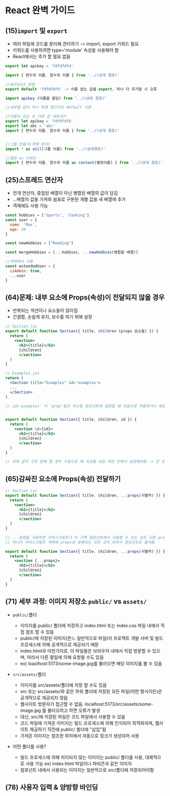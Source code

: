# React 완벽 가이드
## (15)`import` 및 `export`
- 여러 파일에 코드를 분리해 관리하기 -> import, export 키워드 필요
- 키워드를 사용하려면 type='module' 속성을 사용해야 함
- React에서는 추가 할 필요 없음
```js
export let apikey = 'fdfdfdfd'

import { 변수의 이름, 함수의 이름 } from '../(상대 경로)'

//defalut 방법
export default 'fdfdfdfd' -> 이름 없는 값을 export, 하나 더 추가할 시 오류

import apikey (이름을 할당) from "../(상대 경로)"

//내보낼 값이 하나 밖에 없으므로 default 사용

//이름이 있는 또 다른 값 내보내기
export let apikey = 'fdfdfdfd'
export let abc = 'abc'
import { 변수의 이름, 함수의 이름 } from '../(상대 경로)'


//그룹 만들기(객체 방식)
import * as util(그룹 이름) from '../(상대경로)'

//별칭 as 키워드
import { 변수의 이름, 함수의 이름 as content(별칭이름) } from '../(상대 경로)'
```

## (25)스프레드 연산자
- 전개 연산자, 중첩된 배열이 아닌 병합된 배열의 값이 담김
- ...배열의 값을 가져와 쉼표로 구분된 개별 값을 새 배열에 추가
- 객체에도 사용 가능
```js
const hobbies = ['Sports', 'Cooking']
const user = {
  name: 'Max',
  age: 34
}

const newHobbies = ["Reading"]

const mergeHobbies = [...hobbies, ...newHobbies(병합할 배열)]

//객체에서 사용
const extendedUser = {
  isAdmin: true,
  ...user
}
```

## (64)문제: 내부 요소에 Props(속성)이 전달되지 않을 경우
- 반복되는 섹션이나 요소들이 많아짐
- 간결함, 손쉽게 유지, 보수를 하기 위해 설정

```jsx
// Section.jsx
export default function Section({ title, children (props 요소들) }) {
  return (
    <section>
      <h2>{title}</h2>
      {children}
      </section>
  )
}

// Examples.jsx
return (
  <Section title="Examples" id='examples'>
  ...
  </Section>
)

// id='examples' 이 'prop'들은 커스텀 컴포넌트에 설정할 때 자동으로 적용되거나 해당 컴포넌트 속 JSX 코드로 넘어가지 않는다


export default function Section({ title, children, id }) {
  return (
    <section id={id}>
      <h2>{title}</h2>
      {children}
      </section>
  )
}

// 위와 같이 구조 분해 할 경우 수동으로 매 속성을 내장 섹션 안에서 설정해야함 -> 큰 프로젝트에서 비효율
```

## (65)감싸진 요소에 Props(속성) 전달하기
```jsx
// Section.jsx
export default function Section({ title, children, ...props(식별자) }) {
  return (
    <section>
      <h2>{title}</h2>
      {children}
      </section>
  )
}

// ...문법을 사용하면 자바스크립트가 이 구역 컴포넌트에서 사용할 수 있는 모든 다른 props를 모아와서 props object(속성 개체)로 병합
// 하나의 자바스크립트 객체에 props로 분류되는 모든 것이 모여서 컴포넌트로 들어옴

export default function Section({ title, children, ...props(식별자) }) {
  return (
    <section {...props}>
      <h2>{title}</h2>
      {children}
      </section>
  )
}
```

## (71) 세부 과정: 이미지 저장소 `public/` vs `assets/`
- `public/`폴더
  - 이미지를 public/ 폴더에 저장하고 index.html 또는 index.css 파일 내에서 직접 참조 할 수 있음
  - public/에 저장된 이미지(똔느 일반적으로 파일)이 프로젝트 개발 서버 및 빌드 프로세스에 의해 공개적으로 제공되기 때문
  - index.html과 마찬가지로, 이 파일들은 브라우저 내에서 직접 방문할 수 있으며, 따라서 다른 팔일에 의해 요청될 수도 있음
  - ex) loaclhost:5173/some-image.jpg를 불러오면 해당 이미지를 볼 수 있음

- `src/assets/`폴더
  - 이미지를 src/assets/폴더에 저장 할 수도 있음
  - src 또는 src/assets/와 같은 하위 폴더에 저장된 모든 파일(어떤 형식이든)은 공개적으로 제공되지 않음
  - 웹사이트 방문자가 접근할 수 없음. localhost:5173/src/assets/some-image.jpg 를 불러오려고 하면 오류가 발생
  - 대신, src/에 저장된 파일은 코드 파일에서 사용할 수 있음
  - 코드 파일에 가져온 이미지는 빌드 프로세스에 의해 인식되어 최적화되며, 웹사이트 제공하기 직전에 public/ 폴더에 "삽입"됨
  - 가져온 이미지는 참조한 위치에서 자동으로 링크가 생성되어 사용

- 어떤 폴더를 사용?
  - 빌드 프로세스에 의해 처리되지 않는 이미지는 public/ 폴더를 사용, 대체적으로 사용 가능 ex) index.html 파일이나 파비콘과 같은 이미지
  - 컴포넌트 내에서 사용되는 이미지는 일반적으로 src/폴더에 저장되어야함

## (78) 사용자 입력 & 양방향 바인딩
